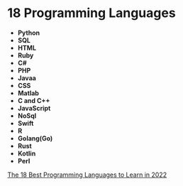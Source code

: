 # 18 Programming Languages
- **Python**
- **SQL**
- **HTML**
- **Ruby**
- **C#**
- **PHP**
- **Javaa**
- **CSS**
- **Matlab**
- **C and C++**
- **JavaScript**
- **NoSql**
- **Swift**
- **R**
- **Golang(Go)**
- **Rust**
- **Kotlin**
- **Perl**

[The 18 Best Programming Languages to Learn in 2022](https://edumotivation.com/best-programming-languages-to-learn/)
